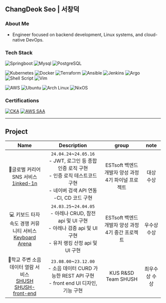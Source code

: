 ## ChangDeok Seo | 서창덕
### About Me
- Engineer focused on backend development, Linux systems, and cloud-native DevOps.
### Tech Stack
![Springboot](https://img.shields.io/badge/Springboot-6DB33F.svg?&style=flat&logo=springboot&logoColor=FFFFFF)
![Mysql](https://img.shields.io/badge/MySQL-4479A1.svg?&style=flat&logo=mysql&logoColor=FFFFFF)
![PostgreSQL](https://img.shields.io/badge/PostgreSQL-4169E1.svg?&style=flat&logo=postgresql&logoColor=FFFFFF)

![Kubernetes](https://img.shields.io/badge/Kubernetes-326CE5.svg?&style=flat&logo=kubernetes&logoColor=FFFFFF)
![Docker](https://img.shields.io/badge/Docker-2496ED.svg?&style=flat&logo=docker&logoColor=FFFFFF)
![Terraform](https://img.shields.io/badge/Terraform-844FBA.svg?&style=flat&logo=terraform&logoColor=FFFFFF)
![Ansible](https://img.shields.io/badge/Ansible-EE0000.svg?&style=flat&logo=ansible&logoColor=FFFFFF)
![Jenkins](https://img.shields.io/badge/Jenkins-D24939.svg?&style=flat&logo=jenkins&logoColor=FFFFFF)
![Argo](https://img.shields.io/badge/Argo-EF7B4D.svg?&style=flat&logo=argo&logoColor=FFFFFF)
![Shell Script](https://img.shields.io/badge/Shell_Script-4EAA25.svg?&style=flat&logo=gnubash&logoColor=FFFFFF)
![Vim](https://img.shields.io/badge/Vim-019733.svg?&style=flat&logo=vim&logoColor=FFFFFF)

![AWS](https://img.shields.io/badge/AWS-FF9900.svg?&style=flat&logo=amazonaws&logoColor=FFFFFF)
![Ubuntu](https://img.shields.io/badge/Ubuntu-E95420.svg?&style=flat&logo=ubuntu&logoColor=FFFFFF)
![Arch Linux](https://img.shields.io/badge/Arch_Linux-1793D1.svg?&style=flat&logo=archlinux&logoColor=FFFFFF)
![NixOS](https://img.shields.io/badge/NixOS-5277C3.svg?&style=flat&logo=nixos&logoColor=FFFFFF)



### Certifications
[![CKA](https://img.shields.io/badge/CKA-Certified_Kubernetes_Administrator-326CE5?style=flat&logo=kubernetes&logoColor=white)](https://www.credly.com/badges/9d578a59-310f-4147-8ad7-73158f26b2d2/public_url)
[![AWS SAA](https://img.shields.io/badge/AWS-Certified_Solutions_Architect_Associate-FF9900?style=flat)](https://www.credly.com/badges/63e46854-1f27-4156-8927-eaabe084bc71/public_url)

---
## Project
|Name|Description|group|note|
|:---:|:---:|:---:|:---:|
|📧글로벌 커리어 SNS 서비스 <br> [1inked-1n](https://github.com/Garodden/1inked-1n)|`24.04.24`~`24.05.16` <br> - JWT, 로그인 등 종합 인증 로직 구현 <br> - 인증 로직 테스트코드 구현 <br> - 네이버 검색 API 연동 <br> -CI, CD 코드 구현 |ESTsoft 백엔드 개발자 양성 과정 4기 파이널 프로젝트|대상 수상|
|💻 키보드 타자 속도 경쟁 커뮤니티 서비스 <br> [Keyboard Arena](https://github.com/Garodden/keyboard-arena)|`24.03.25`~`24.04.05` <br> - 아레나 CRUD, 참전 api 및 UI 구현 <br> - 아레나 검증 api 및 UI 구현 <br> - 유저 랭킹 산정 api 및 UI 구현 |ESTsoft 백엔드 개발자 양성 과정 4기 중간 프로젝트|우수상 수상|
|📢학교 주변 소음 데이터 열람 서비스 <br> [SHUSH](https://github.com/Garodden/SHUSH_project) <br> [SHUSH-front-end](https://github.com/Garodden/SHUSH_frontend)|`23.08.00`~`23.12.00` <br> - 소음 데이터 CURD 가능한 REST API 구현 <br> - front end UI 디자인, 기능 구현 |KUS R&SD Team SHUSH|최우수상 수상|
